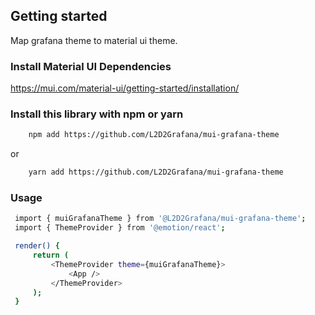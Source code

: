 ## Getting started

Map grafana theme to material ui theme.

### Install Material UI Dependencies

https://mui.com/material-ui/getting-started/installation/

### Install this library with npm or yarn

```bash
    npm add https://github.com/L2D2Grafana/mui-grafana-theme
```

or

```bash
    yarn add https://github.com/L2D2Grafana/mui-grafana-theme
```

### Usage

```bash
 import { muiGrafanaTheme } from '@L2D2Grafana/mui-grafana-theme';
 import { ThemeProvider } from '@emotion/react';

 render() {
     return (
         <ThemeProvider theme={muiGrafanaTheme}>
             <App />
         </ThemeProvider>
     );
 }
```
